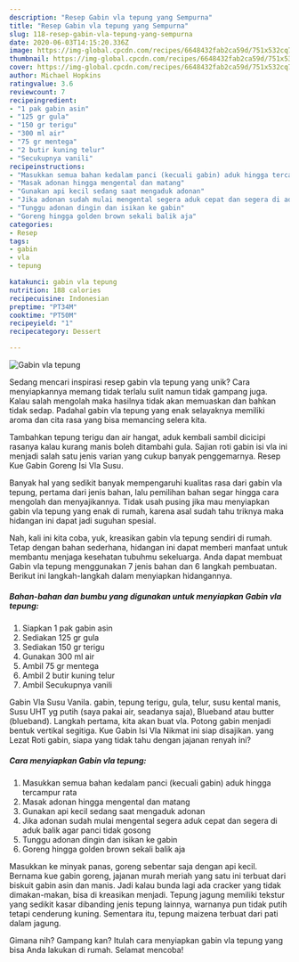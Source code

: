 ```yaml
---
description: "Resep Gabin vla tepung yang Sempurna"
title: "Resep Gabin vla tepung yang Sempurna"
slug: 118-resep-gabin-vla-tepung-yang-sempurna
date: 2020-06-03T14:15:20.336Z
image: https://img-global.cpcdn.com/recipes/6648432fab2ca59d/751x532cq70/gabin-vla-tepung-foto-resep-utama.jpg
thumbnail: https://img-global.cpcdn.com/recipes/6648432fab2ca59d/751x532cq70/gabin-vla-tepung-foto-resep-utama.jpg
cover: https://img-global.cpcdn.com/recipes/6648432fab2ca59d/751x532cq70/gabin-vla-tepung-foto-resep-utama.jpg
author: Michael Hopkins
ratingvalue: 3.6
reviewcount: 7
recipeingredient:
- "1 pak gabin asin"
- "125 gr gula"
- "150 gr terigu"
- "300 ml air"
- "75 gr mentega"
- "2 butir kuning telur"
- "Secukupnya vanili"
recipeinstructions:
- "Masukkan semua bahan kedalam panci (kecuali gabin) aduk hingga tercampur rata"
- "Masak adonan hingga mengental dan matang"
- "Gunakan api kecil sedang saat mengaduk adonan"
- "Jika adonan sudah mulai mengental segera aduk cepat dan segera di aduk balik agar panci tidak gosong"
- "Tunggu adonan dingin dan isikan ke gabin"
- "Goreng hingga golden brown sekali balik aja"
categories:
- Resep
tags:
- gabin
- vla
- tepung

katakunci: gabin vla tepung 
nutrition: 188 calories
recipecuisine: Indonesian
preptime: "PT34M"
cooktime: "PT50M"
recipeyield: "1"
recipecategory: Dessert

---
```



![Gabin vla tepung](https://img-global.cpcdn.com/recipes/6648432fab2ca59d/751x532cq70/gabin-vla-tepung-foto-resep-utama.jpg)

Sedang mencari inspirasi resep gabin vla tepung yang unik? Cara menyiapkannya memang tidak terlalu sulit namun tidak gampang juga. Kalau salah mengolah maka hasilnya tidak akan memuaskan dan bahkan tidak sedap. Padahal gabin vla tepung yang enak selayaknya memiliki aroma dan cita rasa yang bisa memancing selera kita.

Tambahkan tepung terigu dan air hangat, aduk kembali sambil dicicipi rasanya kalau kurang manis boleh ditambahi gula. Sajian roti gabin isi vla ini menjadi salah satu jenis varian yang cukup banyak penggemarnya. Resep Kue Gabin Goreng Isi Vla Susu.

Banyak hal yang sedikit banyak mempengaruhi kualitas rasa dari gabin vla tepung, pertama dari jenis bahan, lalu pemilihan bahan segar hingga cara mengolah dan menyajikannya. Tidak usah pusing jika mau menyiapkan gabin vla tepung yang enak di rumah, karena asal sudah tahu triknya maka hidangan ini dapat jadi suguhan spesial.


Nah, kali ini kita coba, yuk, kreasikan gabin vla tepung sendiri di rumah. Tetap dengan bahan sederhana, hidangan ini dapat memberi manfaat untuk membantu menjaga kesehatan tubuhmu sekeluarga. Anda dapat membuat Gabin vla tepung menggunakan 7 jenis bahan dan 6 langkah pembuatan. Berikut ini langkah-langkah dalam menyiapkan hidangannya.

<!--inarticleads1-->

##### Bahan-bahan dan bumbu yang digunakan untuk menyiapkan Gabin vla tepung:

1. Siapkan 1 pak gabin asin
1. Sediakan 125 gr gula
1. Sediakan 150 gr terigu
1. Gunakan 300 ml air
1. Ambil 75 gr mentega
1. Ambil 2 butir kuning telur
1. Ambil Secukupnya vanili


Gabin Vla Susu Vanila. gabin, tepung terigu, gula, telur, susu kental manis, Susu UHT yg putih (saya pakai air, seadanya saja), Blueband atau butter (blueband). Langkah pertama, kita akan buat vla. Potong gabin menjadi bentuk vertikal segitiga. Kue Gabin Isi Vla Nikmat ini siap disajikan. yang Lezat Roti gabin, siapa yang tidak tahu dengan jajanan renyah ini? 

<!--inarticleads2-->

##### Cara menyiapkan Gabin vla tepung:

1. Masukkan semua bahan kedalam panci (kecuali gabin) aduk hingga tercampur rata
1. Masak adonan hingga mengental dan matang
1. Gunakan api kecil sedang saat mengaduk adonan
1. Jika adonan sudah mulai mengental segera aduk cepat dan segera di aduk balik agar panci tidak gosong
1. Tunggu adonan dingin dan isikan ke gabin
1. Goreng hingga golden brown sekali balik aja


Masukkan ke minyak panas, goreng sebentar saja dengan api kecil. Bernama kue gabin goreng, jajanan murah meriah yang satu ini terbuat dari biskuit gabin asin dan manis. Jadi kalau bunda lagi ada cracker yang tidak dimakan-makan, bisa di kreasikan menjadi. Tepung jagung memiliki tekstur yang sedikit kasar dibanding jenis tepung lainnya, warnanya pun tidak putih tetapi cenderung kuning. Sementara itu, tepung maizena terbuat dari pati dalam jagung. 

Gimana nih? Gampang kan? Itulah cara menyiapkan gabin vla tepung yang bisa Anda lakukan di rumah. Selamat mencoba!
